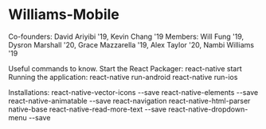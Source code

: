 # Williams-Mobile
Co-founders: David Ariyibi '19, Kevin Chang '19
Members: Will Fung '19, Dysron Marshall '20, Grace Mazzarella '19, Alex Taylor '20, Nambi Williams '19

Useful commands to know.
Start the React Packager: react-native start
Running the application:  react-native run-android
                          react-native run-ios

Installations:
react-native-vector-icons --save
react-native-elements --save
react-native-animatable --save
react-navigation
react-native-html-parser
native-base
react-native-read-more-text --save
react-native-dropdown-menu --save
